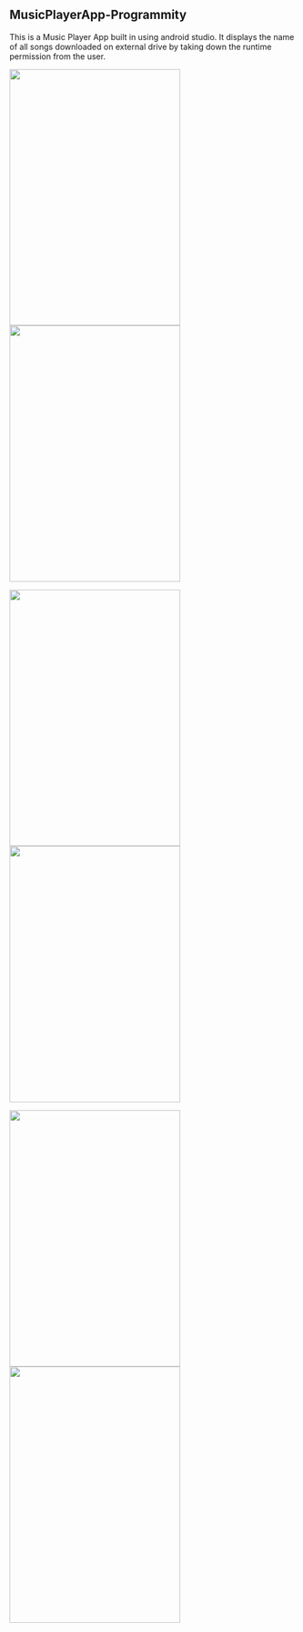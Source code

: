 ## MusicPlayerApp-Programmity
This is a Music Player App built in using android studio. It displays
the name of all songs downloaded on external drive by taking down
the runtime permission from the user.


<img src="https://user-images.githubusercontent.com/62275986/147379801-1fa0078f-b71c-4be0-9e0f-84ec5c2c4404.png" width="300" height="450"> <img src="https://user-images.githubusercontent.com/62275986/147379918-a3e32a0b-8f22-414d-af2c-47fdeefb45e8.png" width="300" height="450">

<img src="https://user-images.githubusercontent.com/62275986/147379920-56308664-1730-4663-8019-e760058015cd.png" width="300" height="450"> <img src="https://user-images.githubusercontent.com/62275986/147379922-0d58590d-26d6-4c06-a90b-baa4c7e1c87f.png" width="300" height="450">

<img src="https://user-images.githubusercontent.com/62275986/147379923-c4d47c9d-bb17-40e5-9319-af07303d1010.png" width="300" height="450"> <img src="https://user-images.githubusercontent.com/62275986/147379924-8087b1a4-f80c-4f4c-be1c-582e8e769827.png" width="300" height="450">



